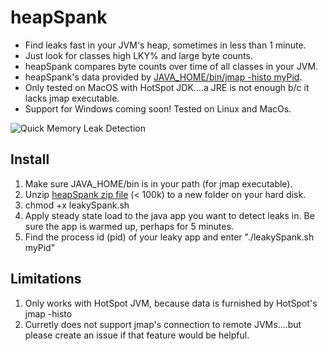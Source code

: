 # heapSpank
* Find leaks fast in your JVM's heap, sometimes in less than 1 minute.  
* Just look for classes high LKY% and large byte counts.
* heapSpank compares byte counts over time of all classes in your JVM.  
* heapSpank's data provided by [JAVA_HOME/bin/jmap -histo myPid](https://docs.oracle.com/javase/8/docs/technotes/guides/troubleshoot/tooldescr014.html#BABJIIHH).
* Only tested on MacOS with HotSpot JDK....a JRE is not enough b/c it lacks jmap executable.
* Support for Windows coming soon! Tested on Linux and MacOs.

![Quick Memory Leak Detection](https://cloud.githubusercontent.com/assets/175773/20299273/da86b044-aadf-11e6-98c9-0658af68ad85.png)


## Install
1. Make sure JAVA_HOME/bin is in your path (for jmap executable).
1. Unzip [heapSpank zip file](https://github.com/eostermueller/heapSpank/releases/download/v0.5/heapSpank-0.5.zip) (< 100k) to a new folder on your hard disk.
2. chmod +x leakySpank.sh
3. Apply steady state load to the java app you want to detect leaks in.  Be sure the app is warmed up, perhaps for 5 minutes.
4. Find the process id (pid) of your leaky app and enter "./leakySpank.sh myPid"


## Limitations
1. Only works with HotSpot JVM, because data is furnished by HotSpot's jmap -histo <myPid>
2. Curretly does not support jmap's connection to remote JVMs....but please create an issue if that feature would be helpful.
